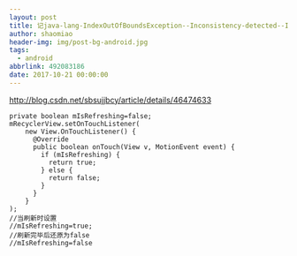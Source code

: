 ```yaml
---
layout: post
title: 记java-lang-IndexOutOfBoundsException--Inconsistency-detected--Invalid-
author: shaomiao
header-img: img/post-bg-android.jpg
tags:
  - android
abbrlink: 492083186
date: 2017-10-21 00:00:00
---
```

http://blog.csdn.net/sbsujjbcy/article/details/46474633

	private boolean mIsRefreshing=false;
	mRecyclerView.setOnTouchListener(
		new View.OnTouchListener() {
		  @Override
		  public boolean onTouch(View v, MotionEvent event) {
			if (mIsRefreshing) {
			  return true;
			} else {
			  return false;
			}
		  }
		}
	);
	//当刷新时设置
	//mIsRefreshing=true;
	//刷新完毕后还原为false
	//mIsRefreshing=false
